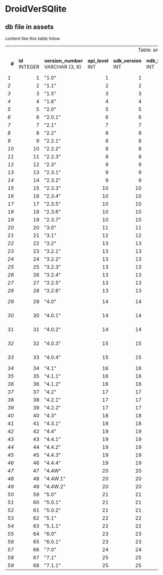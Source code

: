 # DroidVerSQlite

## db file in assets 
content like this table folow

<table><tr class="title"><td colspan="9" align="center">Table: android_version</td></tr><tr class="header"><td align="right"><b><i>#</i></b></td><td><b>id</b><br/>INTEGER</td><td><b>version_number</b><br/>VARCHAR (3, 8)</td><td><b>api_level</b><br/>INT</td><td><b>sdk_version</b><br/>INT</td><td><b>ndk_version</b><br/>INT</td><td><b>code_name</b><br/>VARCHAR (0, 20)</td><td><b>Linux_kernel</b><br/>VARCHAR (2, 8)</td><td><b>Build.VERSION_CODES</b><br/>VARCHAR (3, 25)</td></tr><tr><td class="rownum"><i>1</i></td><td align="right">1</td><td align="left">&quot;1.0&quot;</td><td align="right">1</td><td align="right">1</td><td align="right">0</td><td align="left" class="null"><i>NULL</i></td><td align="left" class="null"><i>NULL</i></td><td align="left">BASE</td></tr><tr><td class="rownum"><i>2</i></td><td align="right">2</td><td align="left">&quot;1.1&quot;</td><td align="right">2</td><td align="right">2</td><td align="right">0</td><td align="left" class="null"><i>NULL</i></td><td align="left" class="null"><i>NULL</i></td><td align="left">BASE_1_1</td></tr><tr><td class="rownum"><i>3</i></td><td align="right">3</td><td align="left">&quot;1.5&quot;</td><td align="right">3</td><td align="right">3</td><td align="right">1</td><td align="left">Cupcake</td><td align="left">2.6.27</td><td align="left">CUPCAKE</td></tr><tr><td class="rownum"><i>4</i></td><td align="right">4</td><td align="left">&quot;1.6&quot;</td><td align="right">4</td><td align="right">4</td><td align="right">2</td><td align="left">Donut</td><td align="left">2.6.29</td><td align="left">DONUT</td></tr><tr><td class="rownum"><i>5</i></td><td align="right">5</td><td align="left">&quot;2.0&quot;</td><td align="right">5</td><td align="right">5</td><td align="right">2</td><td align="left">Eclair</td><td align="left">2.6.29</td><td align="left">ECLAIR</td></tr><tr><td class="rownum"><i>6</i></td><td align="right">6</td><td align="left">&quot;2.0.1&quot;</td><td align="right">6</td><td align="right">6</td><td align="right">2</td><td align="left">Eclair</td><td align="left">2.6.29</td><td align="left">ECLAIR_0_1</td></tr><tr><td class="rownum"><i>7</i></td><td align="right">7</td><td align="left">&quot;2.1&quot;</td><td align="right">7</td><td align="right">7</td><td align="right">3</td><td align="left">Eclair</td><td align="left">2.6.29</td><td align="left">ECLAIR_MR1</td></tr><tr><td class="rownum"><i>8</i></td><td align="right">8</td><td align="left">&quot;2.2&quot;</td><td align="right">8</td><td align="right">8</td><td align="right">4</td><td align="left">Froyo</td><td align="left">2.6.32</td><td align="left">FROYO</td></tr><tr><td class="rownum"><i>9</i></td><td align="right">9</td><td align="left">&quot;2.2.1&quot;</td><td align="right">8</td><td align="right">8</td><td align="right">4</td><td align="left">Froyo</td><td align="left">2.6.32</td><td align="left">FROYO</td></tr><tr><td class="rownum"><i>10</i></td><td align="right">10</td><td align="left">&quot;2.2.2&quot;</td><td align="right">8</td><td align="right">8</td><td align="right">4</td><td align="left">Froyo</td><td align="left">2.6.32</td><td align="left">FROYO</td></tr><tr><td class="rownum"><i>11</i></td><td align="right">11</td><td align="left">&quot;2.2.3&quot;</td><td align="right">8</td><td align="right">8</td><td align="right">4</td><td align="left">Froyo</td><td align="left">2.6.32</td><td align="left">FROYO</td></tr><tr><td class="rownum"><i>12</i></td><td align="right">12</td><td align="left">&quot;2.3&quot;</td><td align="right">9</td><td align="right">9</td><td align="right">5</td><td align="left">Gingerbread</td><td align="left">2.6.35</td><td align="left">GINGERBREAD</td></tr><tr><td class="rownum"><i>13</i></td><td align="right">13</td><td align="left">&quot;2.3.1&quot;</td><td align="right">9</td><td align="right">9</td><td align="right">5</td><td align="left">Gingerbread</td><td align="left">2.6.35</td><td align="left">GINGERBREAD</td></tr><tr><td class="rownum"><i>14</i></td><td align="right">14</td><td align="left">&quot;2.3.2&quot;</td><td align="right">9</td><td align="right">9</td><td align="right">5</td><td align="left">Gingerbread</td><td align="left">2.6.35</td><td align="left">GINGERBREAD</td></tr><tr><td class="rownum"><i>15</i></td><td align="right">15</td><td align="left">&quot;2.3.3&quot;</td><td align="right">10</td><td align="right">10</td><td align="right">5</td><td align="left">Gingerbread</td><td align="left">2.6.35</td><td align="left">GINGERBREAD_MR1</td></tr><tr><td class="rownum"><i>16</i></td><td align="right">16</td><td align="left">&quot;2.3.4&quot;</td><td align="right">10</td><td align="right">10</td><td align="right">5</td><td align="left">Gingerbread</td><td align="left">2.6.35</td><td align="left">GINGERBREAD_MR1</td></tr><tr><td class="rownum"><i>17</i></td><td align="right">17</td><td align="left">&quot;2.3.5&quot;</td><td align="right">10</td><td align="right">10</td><td align="right">5</td><td align="left">Gingerbread</td><td align="left">2.6.35</td><td align="left">GINGERBREAD_MR1</td></tr><tr><td class="rownum"><i>18</i></td><td align="right">18</td><td align="left">&quot;2.3.6&quot;</td><td align="right">10</td><td align="right">10</td><td align="right">5</td><td align="left">Gingerbread</td><td align="left">2.6.35</td><td align="left">GINGERBREAD_MR1</td></tr><tr><td class="rownum"><i>19</i></td><td align="right">19</td><td align="left">&quot;2.3.7&quot;</td><td align="right">10</td><td align="right">10</td><td align="right">5</td><td align="left">Gingerbread</td><td align="left">2.6.35</td><td align="left">GINGERBREAD_MR1</td></tr><tr><td class="rownum"><i>20</i></td><td align="right">20</td><td align="left">&quot;3.0&quot;</td><td align="right">11</td><td align="right">11</td><td align="right">5</td><td align="left">Gingerbread</td><td align="left">2.6.35</td><td align="left">HONEYCOMB</td></tr><tr><td class="rownum"><i>21</i></td><td align="right">21</td><td align="left">&quot;3.1&quot;</td><td align="right">12</td><td align="right">12</td><td align="right">6</td><td align="left">Gingerbread</td><td align="left">2.6.36</td><td align="left">HONEYCOMB_MR1</td></tr><tr><td class="rownum"><i>22</i></td><td align="right">22</td><td align="left">&quot;3.2&quot;</td><td align="right">13</td><td align="right">13</td><td align="right">6</td><td align="left">Gingerbread</td><td align="left">2.6.36</td><td align="left">HONEYCOMB_MR2</td></tr><tr><td class="rownum"><i>23</i></td><td align="right">23</td><td align="left">&quot;3.2.1&quot;</td><td align="right">13</td><td align="right">13</td><td align="right">6</td><td align="left">Gingerbread</td><td align="left">2.6.36</td><td align="left">HONEYCOMB_MR2</td></tr><tr><td class="rownum"><i>24</i></td><td align="right">24</td><td align="left">&quot;3.2.2&quot;</td><td align="right">13</td><td align="right">13</td><td align="right">6</td><td align="left">Gingerbread</td><td align="left">2.6.36</td><td align="left">HONEYCOMB_MR2</td></tr><tr><td class="rownum"><i>25</i></td><td align="right">25</td><td align="left">&quot;3.2.3&quot;</td><td align="right">13</td><td align="right">13</td><td align="right">6</td><td align="left">Gingerbread</td><td align="left">2.6.36</td><td align="left">HONEYCOMB_MR2</td></tr><tr><td class="rownum"><i>26</i></td><td align="right">26</td><td align="left">&quot;3.2.4&quot;</td><td align="right">13</td><td align="right">13</td><td align="right">6</td><td align="left">Gingerbread</td><td align="left">2.6.36</td><td align="left">HONEYCOMB_MR2</td></tr><tr><td class="rownum"><i>27</i></td><td align="right">27</td><td align="left">&quot;3.2.5&quot;</td><td align="right">13</td><td align="right">13</td><td align="right">6</td><td align="left">Gingerbread</td><td align="left">2.6.36</td><td align="left">HONEYCOMB_MR2</td></tr><tr><td class="rownum"><i>28</i></td><td align="right">28</td><td align="left">&quot;3.2.6&quot;</td><td align="right">13</td><td align="right">13</td><td align="right">6</td><td align="left">Gingerbread</td><td align="left">2.6.36</td><td align="left">HONEYCOMB_MR2</td></tr><tr><td class="rownum"><i>29</i></td><td align="right">29</td><td align="left">&quot;4.0&quot;</td><td align="right">14</td><td align="right">14</td><td align="right">7</td><td align="left">Ice Cream Sandwich</td><td align="left">3.0.1</td><td align="left">ICE_CREAM_SANDWICH</td></tr><tr><td class="rownum"><i>30</i></td><td align="right">30</td><td align="left">&quot;4.0.1&quot;</td><td align="right">14</td><td align="right">14</td><td align="right">7</td><td align="left">Ice Cream Sandwich</td><td align="left">3.0.1</td><td align="left">ICE_CREAM_SANDWICH</td></tr><tr><td class="rownum"><i>31</i></td><td align="right">31</td><td align="left">&quot;4.0.2&quot;</td><td align="right">14</td><td align="right">14</td><td align="right">7</td><td align="left">Ice Cream Sandwich</td><td align="left">3.0.1</td><td align="left">ICE_CREAM_SANDWICH</td></tr><tr><td class="rownum"><i>32</i></td><td align="right">32</td><td align="left">&quot;4.0.3&quot;</td><td align="right">15</td><td align="right">15</td><td align="right">8</td><td align="left">Ice Cream Sandwich</td><td align="left">3.0.1</td><td align="left">ICE_CREAM_SANDWICH_MR1</td></tr><tr><td class="rownum"><i>33</i></td><td align="right">33</td><td align="left">&quot;4.0.4&quot;</td><td align="right">15</td><td align="right">15</td><td align="right">8</td><td align="left">Ice Cream Sandwich</td><td align="left">3.0.8</td><td align="left">ICE_CREAM_SANDWICH_MR1</td></tr><tr><td class="rownum"><i>34</i></td><td align="right">34</td><td align="left">&quot;4.1&quot;</td><td align="right">16</td><td align="right">16</td><td align="right">8</td><td align="left">Jelly Bean</td><td align="left">3.0.31</td><td align="left">JELLY_BEAN</td></tr><tr><td class="rownum"><i>35</i></td><td align="right">35</td><td align="left">&quot;4.1.1&quot;</td><td align="right">16</td><td align="right">16</td><td align="right">8</td><td align="left">Jelly Bean</td><td align="left">3.0.31</td><td align="left">JELLY_BEAN</td></tr><tr><td class="rownum"><i>36</i></td><td align="right">36</td><td align="left">&quot;4.1.2&quot;</td><td align="right">16</td><td align="right">16</td><td align="right">8</td><td align="left">Jelly Bean</td><td align="left">3.1.10</td><td align="left">JELLY_BEAN</td></tr><tr><td class="rownum"><i>37</i></td><td align="right">37</td><td align="left">&quot;4.2&quot;</td><td align="right">17</td><td align="right">17</td><td align="right">8</td><td align="left">Jelly Bean</td><td align="left">3.4.0</td><td align="left">JELLY_BEAN_MR1</td></tr><tr><td class="rownum"><i>38</i></td><td align="right">38</td><td align="left">&quot;4.2.1&quot;</td><td align="right">17</td><td align="right">17</td><td align="right">8</td><td align="left">Jelly Bean</td><td align="left">3.4.0</td><td align="left">JELLY_BEAN_MR1</td></tr><tr><td class="rownum"><i>39</i></td><td align="right">39</td><td align="left">&quot;4.2.2&quot;</td><td align="right">17</td><td align="right">17</td><td align="right">8</td><td align="left">Jelly Bean</td><td align="left">3.4.0</td><td align="left">JELLY_BEAN_MR1</td></tr><tr><td class="rownum"><i>40</i></td><td align="right">40</td><td align="left">&quot;4.3&quot;</td><td align="right">18</td><td align="right">18</td><td align="right">8</td><td align="left">Jelly Bean</td><td align="left">3.4.0</td><td align="left">JELLY_BEAN_MR2</td></tr><tr><td class="rownum"><i>41</i></td><td align="right">41</td><td align="left">&quot;4.3.1&quot;</td><td align="right">18</td><td align="right">18</td><td align="right">8</td><td align="left">Jelly Bean</td><td align="left">3.4.0</td><td align="left">JELLY_BEAN_MR2</td></tr><tr><td class="rownum"><i>42</i></td><td align="right">42</td><td align="left">&quot;4.4&quot;</td><td align="right">19</td><td align="right">19</td><td align="right">8</td><td align="left">KitKat</td><td align="left">3.8.0</td><td align="left">KITKAT</td></tr><tr><td class="rownum"><i>43</i></td><td align="right">43</td><td align="left">&quot;4.4.1&quot;</td><td align="right">19</td><td align="right">19</td><td align="right">8</td><td align="left">KitKat</td><td align="left">3.8.0</td><td align="left">KITKAT</td></tr><tr><td class="rownum"><i>44</i></td><td align="right">44</td><td align="left">&quot;4.4.2&quot;</td><td align="right">19</td><td align="right">19</td><td align="right">8</td><td align="left">KitKat</td><td align="left">3.8.0</td><td align="left">KITKAT</td></tr><tr><td class="rownum"><i>45</i></td><td align="right">45</td><td align="left">&quot;4.4.3&quot;</td><td align="right">19</td><td align="right">19</td><td align="right">8</td><td align="left">KitKat</td><td align="left">3.8.0</td><td align="left">KITKAT</td></tr><tr><td class="rownum"><i>46</i></td><td align="right">46</td><td align="left">&quot;4.4.4&quot;</td><td align="right">19</td><td align="right">19</td><td align="right">8</td><td align="left">KitKat</td><td align="left">3.8.0</td><td align="left">KITKAT</td></tr><tr><td class="rownum"><i>47</i></td><td align="right">47</td><td align="left">&quot;4.4W&quot;</td><td align="right">20</td><td align="right">20</td><td align="right">8</td><td align="left">KitKat</td><td align="left">3.8.0</td><td align="left">KITKAT_WATCH</td></tr><tr><td class="rownum"><i>48</i></td><td align="right">48</td><td align="left">&quot;4.4W.1&quot;</td><td align="right">20</td><td align="right">20</td><td align="right">8</td><td align="left">KitKat</td><td align="left">3.8.0</td><td align="left">KITKAT_WATCH</td></tr><tr><td class="rownum"><i>49</i></td><td align="right">49</td><td align="left">&quot;4.4W.2&quot;</td><td align="right">20</td><td align="right">20</td><td align="right">8</td><td align="left">KitKat</td><td align="left">3.8.0</td><td align="left">KITKAT_WATCH</td></tr><tr><td class="rownum"><i>50</i></td><td align="right">59</td><td align="left">&quot;5.0&quot;</td><td align="right">21</td><td align="right">21</td><td align="right">8</td><td align="left">Lollipop</td><td align="left">3.10 </td><td align="left">LOLLIPOP</td></tr><tr><td class="rownum"><i>51</i></td><td align="right">60</td><td align="left">&quot;5.0.1&quot;</td><td align="right">21</td><td align="right">21</td><td align="right">8</td><td align="left">Lollipop</td><td align="left">3.10 </td><td align="left">LOLLIPOP</td></tr><tr><td class="rownum"><i>52</i></td><td align="right">61</td><td align="left">&quot;5.0.2&quot;</td><td align="right">21</td><td align="right">21</td><td align="right">8</td><td align="left">Lollipop</td><td align="left">3.10 </td><td align="left">LOLLIPOP</td></tr><tr><td class="rownum"><i>53</i></td><td align="right">62</td><td align="left">&quot;5.1&quot;</td><td align="right">22</td><td align="right">22</td><td align="right">8</td><td align="left">Lollipop</td><td align="left">3.10 </td><td align="left">LOLLIPOP_MR1</td></tr><tr><td class="rownum"><i>54</i></td><td align="right">63</td><td align="left">&quot;5.1.1&quot;</td><td align="right">22</td><td align="right">22</td><td align="right">8</td><td align="left">Lollipop</td><td align="left">3.10 </td><td align="left">LOLLIPOP_MR1</td></tr><tr><td class="rownum"><i>55</i></td><td align="right">64</td><td align="left">&quot;6.0&quot;</td><td align="right">23</td><td align="right">23</td><td align="right">8</td><td align="left">Marshmallow</td><td align="left">3.10 </td><td align="left">M</td></tr><tr><td class="rownum"><i>56</i></td><td align="right">65</td><td align="left">&quot;6.0.1&quot;</td><td align="right">23</td><td align="right">23</td><td align="right">8</td><td align="left">Marshmallow</td><td align="left">3.10 </td><td align="left">M</td></tr><tr><td class="rownum"><i>57</i></td><td align="right">66</td><td align="left">&quot;7.0&quot;</td><td align="right">24</td><td align="right">24</td><td align="right">8</td><td align="left">Nougat</td><td align="left">3.10 </td><td align="left">N</td></tr><tr><td class="rownum"><i>58</i></td><td align="right">67</td><td align="left">&quot;7.1&quot;</td><td align="right">25</td><td align="right">25</td><td align="right">8</td><td align="left">Nougat</td><td align="left">3.10 </td><td align="left">N_MR1</td></tr><tr><td class="rownum"><i>59</i></td><td align="right">68</td><td align="left">&quot;7.1.1&quot;</td><td align="right">25</td><td align="right">25</td><td align="right">8</td><td align="left">Nougat</td><td align="left">3.10 </td><td align="left">N_MR1</td></tr></table>
